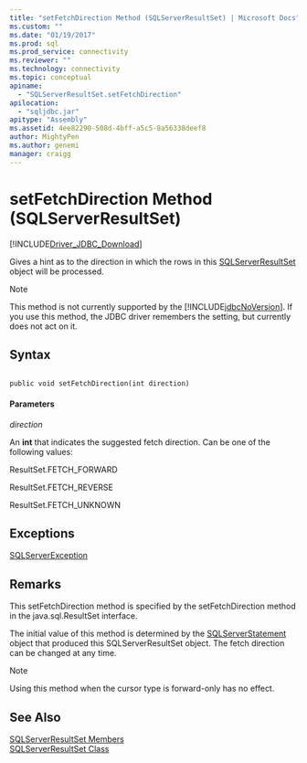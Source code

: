 ```yaml
---
title: "setFetchDirection Method (SQLServerResultSet) | Microsoft Docs"
ms.custom: ""
ms.date: "01/19/2017"
ms.prod: sql
ms.prod_service: connectivity
ms.reviewer: ""
ms.technology: connectivity
ms.topic: conceptual
apiname: 
  - "SQLServerResultSet.setFetchDirection"
apilocation: 
  - "sqljdbc.jar"
apitype: "Assembly"
ms.assetid: 4ee82290-508d-4bff-a5c5-8a56338deef8
author: MightyPen
ms.author: genemi
manager: craigg
---
```

# setFetchDirection Method (SQLServerResultSet)
[!INCLUDE[Driver_JDBC_Download](../../../includes/driver_jdbc_download.md)]

  Gives a hint as to the direction in which the rows in this [SQLServerResultSet](../../../connect/jdbc/reference/sqlserverresultset-class.md) object will be processed.  
  
> [!NOTE]  
>  This method is not currently supported by the [!INCLUDE[jdbcNoVersion](../../../includes/jdbcnoversion_md.md)]. If you use this method, the JDBC driver remembers the setting, but currently does not act on it.  
  
## Syntax  
  
```  
  
public void setFetchDirection(int direction)  
```  
  
#### Parameters  
 *direction*  
  
 An **int** that indicates the suggested fetch direction. Can be one of the following values:  
  
 ResultSet.FETCH_FORWARD  
  
 ResultSet.FETCH_REVERSE  
  
 ResultSet.FETCH_UNKNOWN  
  
## Exceptions  
 [SQLServerException](../../../connect/jdbc/reference/sqlserverexception-class.md)  
  
## Remarks  
 This setFetchDirection method is specified by the setFetchDirection method in the java.sql.ResultSet interface.  
  
 The initial value of this method is determined by the [SQLServerStatement](../../../connect/jdbc/reference/sqlserverstatement-class.md) object that produced this SQLServerResultSet object. The fetch direction can be changed at any time.  
  
> [!NOTE]  
>  Using this method when the cursor type is forward-only has no effect.  
  
## See Also  
 [SQLServerResultSet Members](../../../connect/jdbc/reference/sqlserverresultset-members.md)   
 [SQLServerResultSet Class](../../../connect/jdbc/reference/sqlserverresultset-class.md)  
  
  
